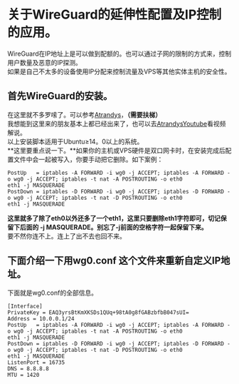 # 关于WireGuard的延伸性配置及IP控制的应用。  
WireGuard在IP地址上是可以做到配额的。也可以通过子网的限制的方式来，控制用户数量及恶意的IP探测。  
如果是自己不太多的设备使用IP分配来控制流量及VPS等其他实体主机的安全性。  
## 首先WireGuard的安装。  
在这里就不多罗嗦了。可以参考[Atrandys](https://www.atrandys.com/2018/1345.html)，**（需要扶梯）**   
我想能到这里来的朋友基本上都已经出来了，也可以去[AtrandysYoutube](https://www.youtube.com/watch?v=-98GAytcUBE)看视频解说。  
以上安装脚本适用于Ubuntu≥14。0以上的系统。  
**这里要重点说一下。**如果你的主机或VPS硬件是双口网卡时，在安装完成后配置文件中会一起被写入，你要手动把它删除。如下案例：  
```
PostUp   = iptables -A FORWARD -i wg0 -j ACCEPT; iptables -A FORWARD -o wg0 -j ACCEPT; iptables -t nat -A POSTROUTING -o eth0
eth1 -j MASQUERADE
PostDown = iptables -D FORWARD -i wg0 -j ACCEPT; iptables -D FORWARD -o wg0 -j ACCEPT; iptables -t nat -D POSTROUTING -o eth0
eth1 -j MASQUERADE
```  
**这里就多了除了eth0以外还多了一个eth1，这里只要删除eth1字符即可，切记保留下后面的 -j MASQUERADE。别忘了-j前面的空格字符一起保留下来。**  
要不然你连不上。连上了出不去也回不来。  
## 下面介绍一下用wg0.conf 这个文件来重新自定义IP地址。  
下面就是wg0.conf的全部信息。  
```
[Interface]
PrivateKey = EAQ3yrsBtKmXKSDs1QUq+98tA0g8fGABzbfbB047sUI=
Address = 10.0.0.1/24
PostUp   = iptables -A FORWARD -i wg0 -j ACCEPT; iptables -A FORWARD -o wg0 -j ACCEPT; iptables -t nat -A POSTROUTING -o eth0
eth1 -j MASQUERADE
PostDown = iptables -D FORWARD -i wg0 -j ACCEPT; iptables -D FORWARD -o wg0 -j ACCEPT; iptables -t nat -D POSTROUTING -o eth0
eth1 -j MASQUERADE
ListenPort = 16735
DNS = 8.8.8.8
MTU = 1420
```  
